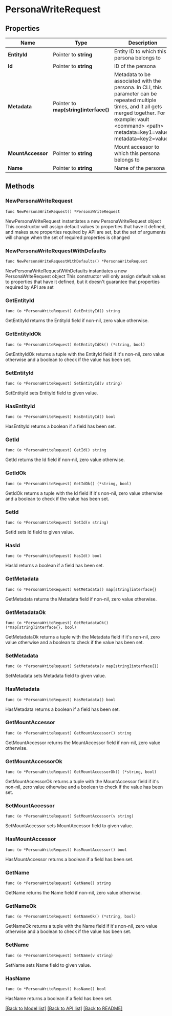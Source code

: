 # PersonaWriteRequest


## Properties

Name | Type | Description | Notes
------------ | ------------- | ------------- | -------------
**EntityId** | Pointer to **string** | Entity ID to which this persona belongs to | [optional] 
**Id** | Pointer to **string** | ID of the persona | [optional] 
**Metadata** | Pointer to **map[string]interface{}** | Metadata to be associated with the persona. In CLI, this parameter can be repeated multiple times, and it all gets merged together. For example: vault &lt;command&gt; &lt;path&gt; metadata&#x3D;key1&#x3D;value1 metadata&#x3D;key2&#x3D;value2 | [optional] 
**MountAccessor** | Pointer to **string** | Mount accessor to which this persona belongs to | [optional] 
**Name** | Pointer to **string** | Name of the persona | [optional] 



## Methods


### NewPersonaWriteRequest

`func NewPersonaWriteRequest() *PersonaWriteRequest`

NewPersonaWriteRequest instantiates a new PersonaWriteRequest object
This constructor will assign default values to properties that have it defined,
and makes sure properties required by API are set, but the set of arguments
will change when the set of required properties is changed

### NewPersonaWriteRequestWithDefaults

`func NewPersonaWriteRequestWithDefaults() *PersonaWriteRequest`

NewPersonaWriteRequestWithDefaults instantiates a new PersonaWriteRequest object
This constructor will only assign default values to properties that have it defined,
but it doesn't guarantee that properties required by API are set


### GetEntityId

`func (o *PersonaWriteRequest) GetEntityId() string`

GetEntityId returns the EntityId field if non-nil, zero value otherwise.

### GetEntityIdOk

`func (o *PersonaWriteRequest) GetEntityIdOk() (*string, bool)`

GetEntityIdOk returns a tuple with the EntityId field if it's non-nil, zero value otherwise
and a boolean to check if the value has been set.

### SetEntityId

`func (o *PersonaWriteRequest) SetEntityId(v string)`

SetEntityId sets EntityId field to given value.


### HasEntityId

`func (o *PersonaWriteRequest) HasEntityId() bool`

HasEntityId returns a boolean if a field has been set.




### GetId

`func (o *PersonaWriteRequest) GetId() string`

GetId returns the Id field if non-nil, zero value otherwise.

### GetIdOk

`func (o *PersonaWriteRequest) GetIdOk() (*string, bool)`

GetIdOk returns a tuple with the Id field if it's non-nil, zero value otherwise
and a boolean to check if the value has been set.

### SetId

`func (o *PersonaWriteRequest) SetId(v string)`

SetId sets Id field to given value.


### HasId

`func (o *PersonaWriteRequest) HasId() bool`

HasId returns a boolean if a field has been set.




### GetMetadata

`func (o *PersonaWriteRequest) GetMetadata() map[string]interface{}`

GetMetadata returns the Metadata field if non-nil, zero value otherwise.

### GetMetadataOk

`func (o *PersonaWriteRequest) GetMetadataOk() (*map[string]interface{}, bool)`

GetMetadataOk returns a tuple with the Metadata field if it's non-nil, zero value otherwise
and a boolean to check if the value has been set.

### SetMetadata

`func (o *PersonaWriteRequest) SetMetadata(v map[string]interface{})`

SetMetadata sets Metadata field to given value.


### HasMetadata

`func (o *PersonaWriteRequest) HasMetadata() bool`

HasMetadata returns a boolean if a field has been set.




### GetMountAccessor

`func (o *PersonaWriteRequest) GetMountAccessor() string`

GetMountAccessor returns the MountAccessor field if non-nil, zero value otherwise.

### GetMountAccessorOk

`func (o *PersonaWriteRequest) GetMountAccessorOk() (*string, bool)`

GetMountAccessorOk returns a tuple with the MountAccessor field if it's non-nil, zero value otherwise
and a boolean to check if the value has been set.

### SetMountAccessor

`func (o *PersonaWriteRequest) SetMountAccessor(v string)`

SetMountAccessor sets MountAccessor field to given value.


### HasMountAccessor

`func (o *PersonaWriteRequest) HasMountAccessor() bool`

HasMountAccessor returns a boolean if a field has been set.




### GetName

`func (o *PersonaWriteRequest) GetName() string`

GetName returns the Name field if non-nil, zero value otherwise.

### GetNameOk

`func (o *PersonaWriteRequest) GetNameOk() (*string, bool)`

GetNameOk returns a tuple with the Name field if it's non-nil, zero value otherwise
and a boolean to check if the value has been set.

### SetName

`func (o *PersonaWriteRequest) SetName(v string)`

SetName sets Name field to given value.


### HasName

`func (o *PersonaWriteRequest) HasName() bool`

HasName returns a boolean if a field has been set.









[[Back to Model list]](../README.md#documentation-for-models) [[Back to API list]](../README.md#documentation-for-api-endpoints) [[Back to README]](../README.md)


